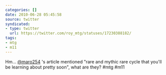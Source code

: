 ```yaml
---
categories: []
date: 2010-06-28 05:45:58
source: twitter
syndicated:
- type: twitter
  url: https://twitter.com/roy_mtg/statuses/17230388182/
tags:
- mtg
- m11
---
```


Hm... [@maro254](https://twitter.com/maro254/) 's article mentioned "rare and mythic rare cycle that you'll be learning about pretty soon", what are they? #mtg #m11